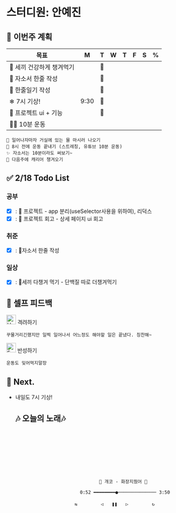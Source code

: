 # 스터디원: 안예진

## 🚀 이번주 계획
 
| 목표                            | M   | T   | W   | T   | F   | S   | %   |
| ------------------------------- | --- | --- | --- | --- | --- | --- | --- |
| 🥓 세끼 건강하게 챙겨먹기        |   |  🍓 |   |   |   |   |  |
| 🍒 자소서 한줄 작성             |   | 🍓  |   |    |   |    |   |
| 🎀 한줄일기 작성                |   |  🍓 |   |   |   |   |   |
| ❄ 7시 기상!                  | 9:30  |  🍓 |   |   |   |   |   |
| 🌲 프로젝트 ui + 기능           |   | 🍓  |   |   |   |   |   |
| 🤹‍♀️ 10분 운동                   |   |   |   |   |   |   |   |

```text
📌 일어나자마자 거실에 있는 물 마시러 나오기
📌 8시 전에 운동 끝내기 (스트레칭, 유튜브 10분 운동)
✨ 자소서는 10분이라도 써보기~
👜 다음주에 캐리어 챙겨오기
```

## ✅ 2/18 Todo List 

### 공부
- [x] : 🌳 프로젝트 - app 분리(useSelector사용을 위하여), 리덕스
- [x] : 🔅 프로젝트 회고 - 상세 페이지 ui 회고

### 취준
- [x] : 🍒자소서 한줄 작성 
### 일상
- [x] : 🥓세끼 다챙겨 먹기 - 단백질 따로 더챙겨먹기

## 🎉 셀프 피드백

<img src="https://raw.githubusercontent.com/Tarikul-Islam-Anik/Animated-Fluent-Emojis/master/Emojis/Smilies/Hugging%20Face.png" alt="Hugging Face" width="25" height="25"> 격려하기</img>

```text
꾸물거리긴했지만 일찍 일어나서 어느정도 해야할 일은 끝냈다. 칭찬해~
```

<img src="https://raw.githubusercontent.com/Tarikul-Islam-Anik/Animated-Fluent-Emojis/master/Emojis/Smilies/Face%20with%20Monocle.png" alt="Face with Monocle" width="25" height="25"> 반성하기</img>
```text
운동도 잊어먹지말장
```
## 🌱 Next.
- 내일도 7시 기상!

  ## 🎶 오늘의 노래🎶
```







 

                                  🚿 개코 - 화장지웠어 💄

                           0:52 ━━━━━━━━●────────────── 3:50

                         ⇆ㅤㅤㅤㅤㅤ ◁ㅤㅤ❚❚ㅤㅤ▷ ㅤㅤㅤㅤㅤ↻


```

